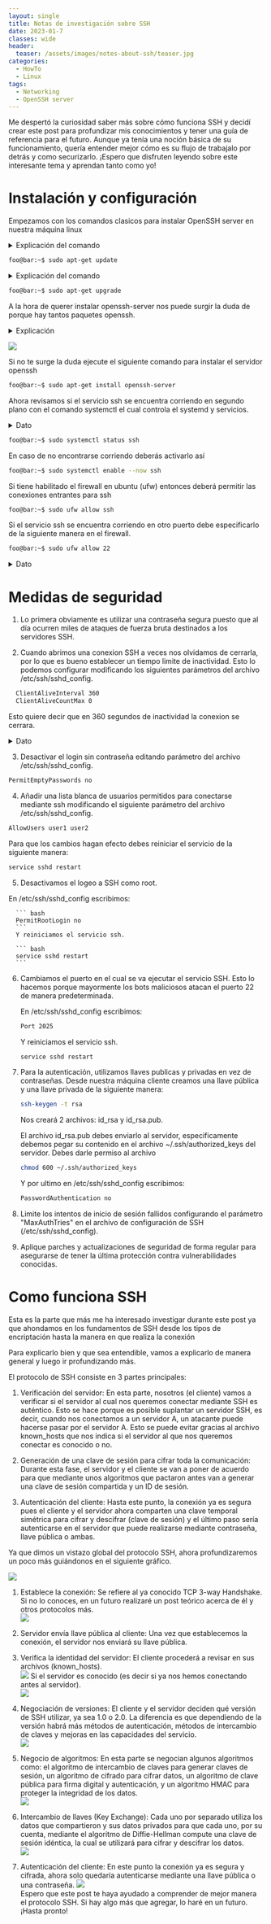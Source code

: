 ```yaml
---
layout: single
title: Notas de investigación sobre SSH
date: 2023-01-7
classes: wide
header:
  teaser: /assets/images/notes-about-ssh/teaser.jpg
categories:
  - HowTo
  - Linux
tags:
  - Networking
  - OpenSSH server
---
```



Me despertó la curiosidad saber más sobre cómo funciona SSH y decidí crear este post para profundizar mis conocimientos y tener una guía de referencia para el futuro. Aunque ya tenía una noción básica de su funcionamiento, quería entender mejor cómo es su flujo de trabajalo por detrás y como securizarlo. ¡Espero que disfruten leyendo sobre este interesante tema y aprendan tanto como yo!

# Instalación y configuración

Empezamos con los comandos clasicos para instalar OpenSSH server en nuestra máquina linux

<details>
  <summary>Explicación del comando</summary>
  <p>
    Actualiza los repositorios del sistema y revisa si hay alguna actualizacion disponible
  </p>
</details>

``` bash
foo@bar:~$ sudo apt-get update
```
<details>
  <summary>Explicación del comando</summary>
  <p>
    Descarga e instala las actualizaciones para cada paquete
  </p>
</details>

``` bash
foo@bar:~$ sudo apt-get upgrade
```

A la hora de querer instalar openssh-server nos puede surgir la duda de porque hay tantos paquetes openssh.
<details>
  <summary>Explicación</summary>
  <p>
  <li>openssh-client: Este paquete solo sirve iniciar una conexión</li>
  <li>openssh-server: Este paquete sirve para aceptar las conexiones por el puerto 22.</li>
  <li>openssh-client-ssh1: Similar al openssh-client pero a diferencia del primero este utiliza el protocolo ssh1 el cual es inseguro debido a que cuatro de los algoritmos de encriptacion que utiliza son inseguros pero se siguen utilizando porque la mayoria de sistemas linux busca ser lo más compatible posible, con tecnologías antiguas además, al siempre no tener acceso a internet</li>
  <li>openssh-know-hosts: Este paquete le permite descargar claves de host públicas de múltiples fuentes, filtrar los nombres de host que vienen con ellas y fusionarlas en un solo archivo para su uso por OpenSSH</li>
  <li>openssh-sftp-server: Este paquete proporciona el módulo del servidor SFTP para el servidor SSH. Es necesario si quieres acceder a tu servidor SSH con SFTP. El módulo del servidor SFTP también funciona con otros daemon SSH como Dropbear.</li>
  <li>openssh-tests: Este paquete proporciona el conjunto de pruebas de regresión de OpenSSH. Está pensado principalmente para su uso con el sistema AutoPkgTest</li>   <br>

  Como dato extra tambien podemos encontrar el paquete ssh el cual instala OpenSSH-client y OpenSSH-server
  </p>
</details>

![](/assets/images/notes-about-ssh/1.png)


Si no te surge la duda ejecute el siguiente comando para instalar el servidor openssh

``` bash
foo@bar:~$ sudo apt-get install openssh-server
```
Ahora revisamos si el servicio ssh se encuentra corriendo en segundo plano con el comando systemctl el cual controla el systemd y servicios.

<details>
  <summary>Dato</summary>
  <p>
     A este tipo de servicios corriendo en segundo plano se les llama Demonios o Daemons.
  </p>
</details>

``` bash
foo@bar:~$ sudo systemctl status ssh
```
En caso de no encontrarse corriendo deberás activarlo así

``` bash
foo@bar:~$ sudo systemctl enable --now ssh
```

Si tiene habilitado el firewall en ubuntu (ufw) entonces deberá permitir las conexiones entrantes para ssh

``` bash
foo@bar:~$ sudo ufw allow ssh
```

Si el servicio ssh se encuentra corriendo en otro puerto debe especificarlo de la siguiente manera en el firewall.

``` bash
foo@bar:~$ sudo ufw allow 22
```

<details>
  <summary>Dato</summary>
  <p>
    ufw tambien llamado Uncomplicated Firewall como su nombre lo dice fue diseñado para ser de facil uso, su utilidad está en simplificar la tarea de configurar las iptables.
  </p>
</details>

# Medidas de seguridad 
1) Lo primera obviamente es utilizar una contraseña segura puesto que al día ocurren miles de ataques de fuerza bruta destinados a los servidores SSH.

2) Cuando abrimos una conexion SSH a veces nos olvidamos de cerrarla, por lo que es bueno establecer un tiempo limite de inactividad. Esto lo podemos configurar modificando los siguientes parámetros del archivo /etc/ssh/sshd_config.   

``` bash
  ClientAliveInterval 360
  ClientAliveCountMax 0
```

  Esto quiere decir que en 360 segundos de inactividad la conexion se cerrara.
    
  <details>
    <summary> Dato</summary>
    <p>
    <li>ClientAliveInterval: Indica los segundos hasta que el servidor envie un paquete nulo al cliente para verificar si sigue activo.</li>
    <li>ClientAliveCountMax: Indica el numero de paquetes nulos que enviará el servidor, antes de finalizar la conexion</li>
    </p>
  </details>

3) Desactivar el login sin contraseña editando parámetro del archivo /etc/ssh/sshd_config.    

  ``` bash
  PermitEmptyPasswords no
  ```

4) Añadir una lista blanca de usuarios permitidos para conectarse mediante ssh modificando el siguiente parámetro del archivo /etc/ssh/sshd_config.


  ``` bash
  AllowUsers user1 user2
  ```

  Para que los cambios hagan efecto debes reiniciar el servicio de la siguiente manera:

  ``` bash
  service sshd restart
  ```

5) Desactivamos el logeo a SSH como root.   

  En  /etc/ssh/sshd_config escribimos:

      ``` bash
      PermitRootLogin no
      ```
      Y reiniciamos el servicio ssh.

      ``` bash
      service sshd restart
      ```

6) Cambiamos el puerto en el cual se va ejecutar el servicio SSH. Esto lo hacemos porque mayormente los bots maliciosos atacan el puerto 22 de manera predeterminada.   

    En /etc/ssh/sshd_config escribimos:

    ``` bash
    Port 2025
    ```

    Y reiniciamos el servicio ssh.

    ``` bash
    service sshd restart
    ```

7) Para la autenticación, utilizamos llaves publicas y privadas en vez de contraseñas.
Desde nuestra máquina cliente creamos una llave pública y una llave privada de la siguiente manera:


    ``` bash
    ssh-keygen -t rsa
    ``` 
    Nos creará 2 archivos: id_rsa y id_rsa.pub. </br>

    El archivo id_rsa.pub debes enviarlo al servidor, especificamente debemos pegar su contenido en el archivo ~/.ssh/authorized_keys del servidor.
    Debes darle permiso al archivo

    ``` bash
    chmod 600 ~/.ssh/authorized_keys
    ``` 
    Y por ultimo en /etc/ssh/sshd_config escribimos:
    ``` bash
    PasswordAuthentication no
    ```   

8) Limite los intentos de inicio de sesión fallidos configurando el parámetro "MaxAuthTries" en el archivo de configuración de SSH (/etc/ssh/sshd_config).

9) Aplique parches y actualizaciones de seguridad de forma regular para asegurarse de tener la última protección contra vulnerabilidades conocidas.

# Como funciona SSH

Esta es la parte que más me ha interesado investigar durante este post ya que ahondamos en los fundamentos de SSH desde los tipos de encriptación hasta la manera en que realiza la conexión

Para explicarlo bien y que sea entendible, vamos a explicarlo de manera general y luego ir profundizando más.

El protocolo de SSH consiste en 3 partes principales:

1. Verificación del servidor: En esta parte, nosotros (el cliente) vamos a verificar si el servidor al cual nos queremos conectar mediante SSH es auténtico. Esto se hace porque es posible suplantar un servidor SSH, es decir, cuando nos conectamos a un servidor A, un atacante puede hacerse pasar por el servidor A. Esto se puede evitar gracias al archivo known_hosts que nos indica si el servidor al que nos queremos conectar es conocido o no.

2. Generación de una clave de sesión para cifrar toda la comunicación: Durante esta fase, el servidor y el cliente se van a poner de acuerdo para que mediante unos algoritmos que pactaron antes van a generar una clave de sesión compartida y un ID de sesión.

3. Autenticación del cliente: Hasta este punto, la conexión ya es segura pues el cliente y el servidor ahora comparten una clave temporal simétrica para cifrar y descifrar (clave de sesión) y el último paso sería autenticarse en el servidor que puede realizarse mediante contraseña, llave pública o ambas.

Ya que dimos un vistazo global del protocolo SSH, ahora profundizaremos un poco más guiándonos en el siguiente gráfico.

![](/assets/images/notes-about-ssh/2.png)

1. Establece la conexión: Se refiere al ya conocido TCP 3-way Handshake. Si no lo conoces, en un futuro realizaré un post teórico acerca de él y otros protocolos más.   
 ![](/assets/images/notes-about-ssh/3.png)

2. Servidor envía llave pública al cliente: Una vez que establecemos la conexión, el servidor nos enviará su llave pública.

3. Verifica la identidad del servidor: El cliente procederá a revisar en sus archivos (known_hosts).  
![](/assets/images/notes-about-ssh/4.png)
Si el servidor es conocido (es decir si ya nos hemos
conectando antes al servidor).   
![](/assets/images/notes-about-ssh/5.png)

4. Negociación de versiones: El cliente y el servidor deciden qué versión de SSH utilizar, ya sea 1.0 o 2.0. La diferencia es que dependiendo de la versión habrá más métodos de autenticación, métodos de intercambio de claves y mejoras en las capacidades del servicio.   
![](/assets/images/notes-about-ssh/6.png)

5. Negocio de algoritmos: En esta parte se negocian algunos algoritmos como: el algoritmo de intercambio de claves para generar claves de sesión, un algoritmo de cifrado para cifrar datos, un algoritmo de clave pública para firma digital y autenticación, y un algoritmo HMAC para proteger la integridad de los datos.   
![](/assets/images/notes-about-ssh/7.png)   

6. Intercambio de llaves (Key Exchange): Cada uno por separado utiliza los datos que compartieron y sus datos privados para que cada uno, por su cuenta, mediante el algoritmo de Diffie-Hellman compute una clave de sesión idéntica, la cual se utilizará para cifrar y descifrar los datos.   
![](/assets/images/notes-about-ssh/8.png)   

7. Autenticación del cliente: En este punto la conexión ya es segura y cifrada, ahora solo quedaría autenticarse mediante una llave pública o una contraseña.
![](/assets/images/notes-about-ssh/9.png)   
Espero que este post te haya ayudado a comprender de mejor manera el protocolo SSH. Si hay algo más que agregar, lo haré en un futuro. ¡Hasta pronto!